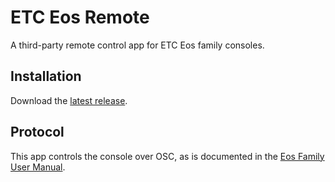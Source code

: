 # ETC Eos Remote

A third-party remote control app for ETC Eos family consoles.

## Installation

Download the [latest release](https://github.com/CoffeeCoder1/etc-eos-remote/releases/latest).

## Protocol

This app controls the console over OSC, as is documented in the [Eos Family User Manual](https://www.etcconnect.com/WebDocs/Controls/EosFamilyOnlineHelp/en-us/Default.htm#32_Show_Control/08_Open_Sound_Control_(OSC)/Using_OSC.htm?TocPath=Show%2520Control%257COpen%2520Sound%2520Control%2520(OSC)%2520%257C_____1).
